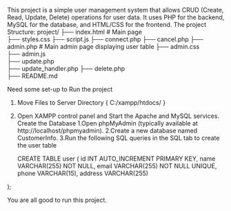 This project is a simple user management system that allows CRUD (Create, Read, Update, Delete) operations for user data. It uses PHP for the backend, MySQL for the database, and HTML/CSS for the frontend.
The project Structure:
project/
├── index.html             # Main page           
├── styles.css
├── script.js
├── connect.php
├── cancel.php
├── admin.php              # Main admin page displaying user table
├── admin.css          
├── admin.js  
├── update.php        
├── update_handler.php 
├── delete.php  
├── README.md

Need some set-up to Run the project 
1. Move Files to Server Directory { C:/xampp/htdocs/ }
2. Open XAMPP control panel  and Start the Apache and MySQL services.
    Create the Database
   1.Open phpMyAdmin (typically available at http://localhost/phpmyadmin).
   2.Create a new database named CustomerInfo.
   3.Run the following SQL queries in the SQL tab to create the user table
   
   CREATE TABLE user (
    id INT AUTO_INCREMENT PRIMARY KEY,
    name VARCHAR(255) NOT NULL,
    email VARCHAR(255) NOT NULL UNIQUE,
    phone VARCHAR(15),
    address VARCHAR(255)

);



You are all good to run this project. 
